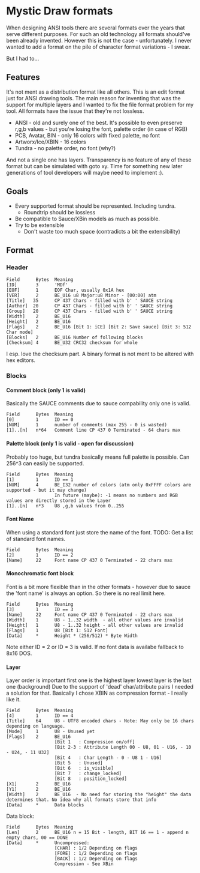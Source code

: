 # Mystic Draw formats

When designing ANSI tools there are several formats over the years that serve different purposes. For such an old technology all formats should've been already invented.
However this is not the case - unfortunately. I never wanted to add a format on the pile of character format variations - I swear.

But I had to… 

## Features

It's not ment as a distribution format like all others. This is an edit format just for ANSI drawing tools.
The main reason for inventing that was the support for multiple layers and I wanted to fix the file format problem for my tool. 
All formats have the issue that they're not lossless.

- ANSI - old and surely one of the best. It's possible to even preserve r,g,b values - but you're losing the font, palette order (in case of RGB)
- PCB, Avatar, BIN - only 16 colors with fixed palette, no font
- Artworx/Ice/XBIN - 16 colors
- Tundra - no palette order, no font (why?)

And not a single one has layers. Transparency is no feature of any of these format but can be simulated with goto xy.
Time for something new later generations of tool developers will maybe need to implement :).

## Goals

- Every supported format should be represented. Including tundra.
  - Roundtrip should be lossless
- Be compatible to Sauce/XBin models as much as possible.
- Try to be extensible
  - Don't waste too much space (contradicts a bit the extensibility)

## Format

### Header

```
Field      Bytes  Meaning
[ID]       3      'MDf'
[EOF]      1      EOF Char, usually 0x1A hex
[VER]      2      BE_U16 u8 Major:u8 Minor - [00:00] atm
[Title]   35      CP 437 Chars - filled with b' ' SAUCE string
[Author]  20      CP 437 Chars - filled with b' ' SAUCE string
[Group]   20      CP 437 Chars - filled with b' ' SAUCE string
[Width]    2      BE_U16
[Height]   2      BE_U16
[Flags]    2      BE_U16 [Bit 1: iCE] [Bit 2: Save sauce] [Bit 3: 512 Char mode]
[Blocks]   2      BE_U16 Number of following blocks
[Checksum] 4      BE_U32 CRC32 checksum for whole
```

I esp. love the checksum part. A binary format is not ment to be altered with hex editors.

### Blocks

#### Comment block (only 1 is valid)

Basically the SAUCE comments due to sauce compability only one is valid.

```
Field      Bytes  Meaning
[0]        1      ID == 0
[NUM]      1      number of comments (max 255 - 0 is wasted)
[1]..[n]   n*64   Comment line CP 437 0 Terminated - 64 chars max
```

#### Palette block (only 1 is valid - open for discussion)

Probably too huge, but tundra basically means full palette is possible. Can 256^3 can easily be supported.
```
Field      Bytes  Meaning
[1]        1      ID == 1
[NUM]      4      BE_I32 number of colors (atm only 0xFFFF colors are supported - but it may change)
                  In future (maybe): -1 means no numbers and RGB values are directly stored in the Layer    
[1]..[n]   n*3    U8 ,g,b values from 0..255
```

#### Font Name

When using a standard font just store the name of the font. TODO: Get a list of standard font names.

```
Field      Bytes  Meaning
[2]        1      ID == 2
[Name]     22     Font name CP 437 0 Terminated - 22 chars max
```

#### Monochromatic font block

Font is a bit more flexible than in the other formats - however due to sauce the 'font name' is always an option.
So there is no real limit here.

```
Field      Bytes  Meaning
[3]        1      ID == 3
[Name]     22     Font name CP 437 0 Terminated - 22 chars max
[Width]    1      U8 - 1..32 width  - all other values are invalid
[Height]   1      U8 - 1..32 height - all other values are invalid
[Flags]    1      U8 [Bit 1: 512 Font]
[Data]     *      Height * (256/512) * Byte Width
```

Note either ID = 2 or ID = 3 is valid. If no font data is availabe fallback to 8x16 DOS.

#### Layer

Layer order is important first one is the highest layer lowest layer is the last one (background)
Due to the support of 'dead' char/attribute pairs I needed a solution for that. Basically I chose XBIN as compression format - I really like it.

```
Field      Bytes  Meaning
[4]        1      ID == 4
[Title]    64     U8 - UTF8 encoded chars - Note: May only be 16 chars depending on language.
[Mode]     1      U8 - Unused yet
[Flags]    2      BE_U16
                  [Bit 1   : Compression on/off]
                  [Bit 2-3 : Attribute Length 00 - U8, 01 - U16, - 10 - U24, - 11 U32]
                  [Bit 4   : Char Length - 0 - U8 1 - U16]
                  [Bit 5   : Unused]
                  [Bit 6   : is_visible]
                  [Bit 7   : change_locked]
                  [Bit 8   : position_locked]
[X1]       2      BE_U16
[Y1]       2      BE_U16
[Width]    2      BE_U16  - No need for storing the "height" the data determines that. No idea why all formats store that info
[Data]     *      Data blocks
```

Data block:

```
Field      Bytes  Meaning
[Len]      2      BE_U16 n = 15 Bit - length, BIT 16 == 1 - append n empty chars, 00 == DONE
[Data]     *      Uncompressed:
                  [CHAR] : 1/2 Depending on flags
                  [FORE] : 1/2 Depending on flags
                  [BACK] : 1/2 Depending on flags
                  Compression - See XBin
```